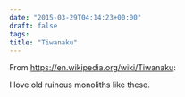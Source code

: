 ```yaml
---
date: "2015-03-29T04:14:23+00:00"
draft: false
tags: 
title: "Tiwanaku"
---
```

From https://en.wikipedia.org/wiki/Tiwanaku:

I love old ruinous monoliths like these.
